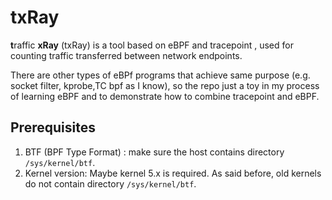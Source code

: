 # txRay

**t**raffic **xRay** (txRay) is a tool based on eBPF and tracepoint , used for 
counting traffic transferred between network endpoints.

There are other types of eBPf programs that achieve same purpose (e.g. socket filter, kprobe,TC bpf as I know), so the repo
just a toy in my process of learning eBPF and to demonstrate how to combine tracepoint and eBPF.
## Prerequisites
1. BTF (BPF Type Format) : make sure the host contains directory `/sys/kernel/btf`.
2. Kernel version: Maybe kernel 5.x is required. As said before, old kernels do not contain directory `/sys/kernel/btf`.
